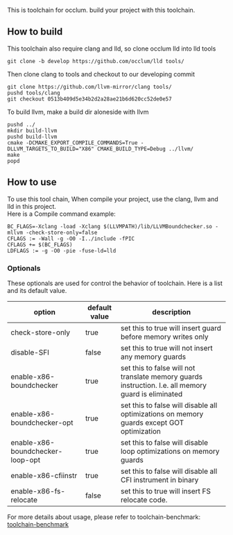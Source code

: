 This is toolchain for occlum. build your project with this toolchain.  
## How to build
This toolchain also require clang and lld, so clone occlum lld into lld tools
```
git clone -b develop https://github.com/occlum/lld tools/
```
Then clone clang to tools and checkout to our developing commit
```
git clone https://github.com/llvm-mirror/clang tools/
pushd tools/clang
git checkout 0513b409d5e34b2d2a28ae21b6d620cc52de0e57 
```

To build llvm, make a build dir aloneside with llvm  
```
pushd ../
mkdir build-llvm
pushd build-llvm
cmake -DCMAKE_EXPORT_COMPILE_COMMANDS=True -DLLVM_TARGETS_TO_BUILD="X86" CMAKE_BUILD_TYPE=Debug ../llvm/
make
popd
```

## How to use   
To use this tool chain, When compile your project, use the clang, llvm and lld in this project.  
Here is a Compile command example:   
```
BC_FLAGS=-Xclang -load -Xclang $(LLVMPATH)/lib/LLVMBoundchecker.so -mllvm -check-store-only=false
CFLAGS := -Wall -g -O0 -I../include -fPIC
CFLAGS += $(BC_FLAGS)
LDFLAGS := -g -O0 -pie -fuse-ld=lld 
```

### Optionals  
These optionals are used for control the behavior of toolchain. Here is a list and its default value.  

option | default value | description  
----------------| ------------|---------------
check-store-only |  true| set this to true will insert guard before memory writes only  
disable-SFI   |   false  |   set this to true will not insert any memory guards  
enable-x86-boundchecker| true | set this to false will not translate memory guards instruction. I.e. all memory guard is eliminated  
enable-x86-boundchecker-opt | true| set this to false will disable all optimizations on memory guards except GOT optimization  
enable-x86-boundchecker-loop-opt | true | set this to false will disable loop optimizations on memory guards  
enable-x86-cfiinstr | true | set this to false will disable all CFI instrument in binary  
enable-x86-fs-relocate | false| set this to true will insert FS relocate code.  
 
For more details about usage, please refer to toolchain-benchmark: [toolchain-benchmark](https://github.com/occlum/toolchain-benchmark)

